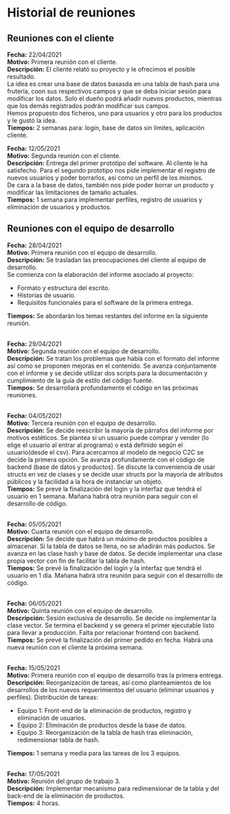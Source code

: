 # Historial de reuniones 

## Reuniones con el cliente
**Fecha:** 22/04/2021 <br>
**Motivo:** Primera reunión con el cliente. <br>
**Descripción:** El cliente relató su proyecto y le ofrecimos el posible resultado. <br>
La idea es crear una base de datos basasda en una tabla de hash para una frutería, coon sus respectivos campos y que se deba iniciar sesión para modificar los datos. Solo el dueño podrá añadir nuevos productos, mientras que los demás registrados podrán modificar sus campos. <br>
Hemos propuesto dos ficheros, uno para usuarios y otro para los productos y le gustó la idea.<br> 
**Tiempos:** 2 semanas para: login, base de datos sin límites, aplicación cliente. <br>


**Fecha:** 12/05/2021 <br>
**Motivo:** Segunda reunión con el cliente. <br>
**Descripción:** Entrega del primer prototipo del software. Al cliente le ha satisfecho. Para el segundo prototipo nos pide implementar el registro de nuevos usuarios  y poder borrarlos, así como un perfil de los mismos. <br>
De cara a la base de datos, también nos pide poder borrar un producto y modificar las limitaciones de tamaño actuales. <br> 
**Tiempos:** 1 semana para implementar perfiles, registro de usuarios y eliminación de usuarios y productos. <br>


## Reuniones con el equipo de desarrollo
**Fecha:** 28/04/2021 <br>
**Motivo:** Primera reunión con el equipo de desarrollo. <br>
**Descripción:** Se trasladan las preocupaciones del cliente al equipo de desarrollo. <br>
Se comienza con la elaboración del informe asociado al proyecto:
* Formato y estructura del escrito.
* Historias de usuario.
* Requisitos funcionales para el software de la primera entrega. <br>

**Tiempos:** Se abordarán los temas restantes del informe en la siguiente reunión. <br> <br>


**Fecha:** 29/04/2021 <br>
**Motivo:** Segunda reunión con el equipo de desarrollo. <br>
**Descripción:** Se tratan los problemas que había con el formato del informe así como se proponen mejoras en el contenido. Se avanza conjuntamente con el informe y se decide utilizar dos scripts para la documentación y cumplimiento de la guía de estilo del código fuente.  
**Tiempos:** Se desarrollará profundamente el código en las próximas reuniones. <br> <br>


**Fecha:** 04/05/2021 <br>
**Motivo:** Tercera reunión con el equipo de desarrollo. <br>
**Descripción:** Se decide reescribir la mayoría de párrafos del informe por motivos estéticos. Se plantea si un usuario puede comprar y vender (lo elige el usuario al entrar al programa) o está definido según el usuario(desde el csv). Para acercarnos al modelo de negocio C2C se decide la primera opción. Se avanza profundamente con el código de backend (base de datos y productos). Se discute la conveniencia de usar structs en vez de clases y se decide usar structs por la mayoría de atributos públicos y la facilidad a la hora de instanciar un objeto. <br>
**Tiempos:** Se prevé la finalización del login y la interfaz que tendrá el usuario en 1 semana. Mañana habrá otra reunión para seguir con el desarrollo de código. <br> <br>


**Fecha:** 05/05/2021 <br>
**Motivo:** Cuarta reunión con el equipo de desarrollo. <br>
**Descripción:** Se decide que habrá un máximo de productos posibles a almacenar. Si la tabla de datos se llena, no se añadirán más poductos. Se avanza en las clase hash y base de datos. Se decide implementar una clase propia vector con fin de facilitar la tabla de hash.<br>
**Tiempos:** Se prevé la finalización del login y la interfaz que tendrá el usuario en 1 día. Mañana habrá otra reunión para seguir con el desarrollo de código. <br> <br>


**Fecha:** 06/05/2021 <br>
**Motivo:** Quinta reunión con el equipo de desarrollo. <br>
**Descripción:** Sesión exclusiva de desarrollo. Se decide no implementar la clase vector. Se termina el backend y se genera el primer ejecutable listo para llevar a producción. Falta por relacionar frontend con backend.<br>
**Tiempos:** Se prevé la finalización del primer pedido en fecha. Habrá una nueva reunión con el cliente la próxima semana.<br> <br>

**Fecha:** 15/05/2021 <br>
**Motivo:** Primera reunión con el equipo de desarrollo tras la primera entrega. <br>
**Descripción:** Reorganización de tareas, así como planteamientos de los desarrollos de los nuevos requerimientos del usuario (eliminar usuarios y perfiles). Distribución de tareas: <br>
* Equipo 1: Front-end de la eliminación de productos, registro y eliminación de usuarios. <br>
* Equipo 2: Eliminación de productos desde la base de datos. <br>
* Equipo 3: Reorganización de la tabla de hash tras eliminación, redimensionar tabla de hash.<br>

**Tiempos:** 1 semana y media para las tareas de los 3 equipos. <br><br>

**Fecha:** 17/05/2021 <br>
**Motivo:** Reunión del grupo de trabajo 3. <br>
**Descripción:** Implementar mecanismo para redimensionar de la tabla y del back-end de la eliminación de productos. <br>
**Tiempos:** 4 horas. <br><br>
